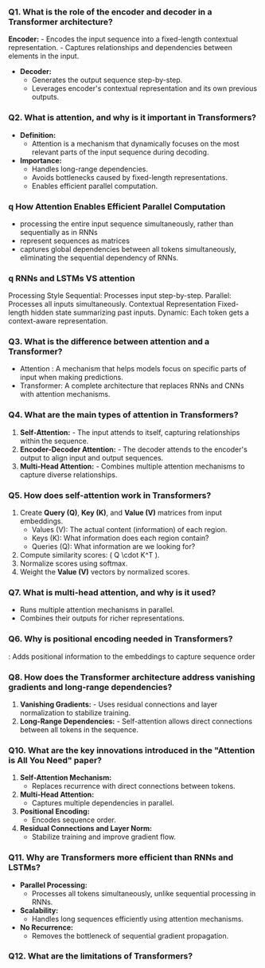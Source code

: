 ### Q1. What is the role of the encoder and decoder in a Transformer architecture?
**Encoder:**
    - Encodes the input sequence into a fixed-length contextual representation.
    - Captures relationships and dependencies between elements in the input.
- **Decoder:**
    - Generates the output sequence step-by-step.
    - Leverages encoder's contextual representation and its own previous outputs.


### Q2. What is attention, and why is it important in Transformers?
- **Definition:**
    - Attention is a mechanism that dynamically focuses on the most relevant parts of the input sequence during decoding.
- **Importance:**
    - Handles long-range dependencies.
    - Avoids bottlenecks caused by fixed-length representations.
    - Enables efficient parallel computation.
  
### q How Attention Enables Efficient Parallel Computation
- processing the entire input sequence simultaneously, rather than sequentially as in RNNs
-  represent sequences as matrices
- captures global dependencies between all tokens simultaneously, eliminating the sequential dependency of RNNs.

### q RNNs and LSTMs VS attention 
Processing Style	Sequential: Processes input step-by-step.	Parallel: Processes all inputs simultaneously.
Contextual Representation	Fixed-length hidden state summarizing past inputs.	Dynamic: Each token gets a context-aware representation.


### Q3. What is the difference between attention and a Transformer?
- Attention : A mechanism that helps models focus on specific parts of input when making predictions.
- Transformer: A complete architecture that replaces RNNs and CNNs with attention mechanisms.



### Q4. What are the main types of attention in Transformers?
1. **Self-Attention:** - The input attends to itself, capturing relationships within the sequence.
2. **Encoder-Decoder Attention:** - The decoder attends to the encoder's output to align input and output sequences.
3. **Multi-Head Attention:** - Combines multiple attention mechanisms to capture diverse relationships.


### Q5. How does self-attention work in Transformers?
1. Create **Query (Q)**, **Key (K)**, and **Value (V)** matrices from input embeddings.
   - Values (V): The actual content (information) of each region.
   - Keys (K): What information does each region contain?
   - Queries (Q): What information are we looking for?
2. Compute similarity scores: \( Q \cdot K^T \).
3. Normalize scores using softmax.
4. Weight the **Value (V)** vectors by normalized scores.

### Q7. What is multi-head attention, and why is it used?
-  Runs multiple attention mechanisms in parallel.
- Combines their outputs for richer representations.

### Q6. Why is positional encoding needed in Transformers?
: Adds positional information to the embeddings to capture sequence order






### Q8. How does the Transformer architecture address vanishing gradients and long-range dependencies?
1. **Vanishing Gradients:** - Uses residual connections and layer normalization to stabilize training.
2. **Long-Range Dependencies:** - Self-attention allows direct connections between all tokens in the sequence.



### Q10. What are the key innovations introduced in the "Attention is All You Need" paper?

1. **Self-Attention Mechanism:**
    - Replaces recurrence with direct connections between tokens.
2. **Multi-Head Attention:**
    - Captures multiple dependencies in parallel.
3. **Positional Encoding:**
    - Encodes sequence order.
4. **Residual Connections and Layer Norm:**
    - Stabilize training and improve gradient flow.




### Q11. Why are Transformers more efficient than RNNs and LSTMs?

- **Parallel Processing:**
    - Processes all tokens simultaneously, unlike sequential processing in RNNs.
- **Scalability:**
    - Handles long sequences efficiently using attention mechanisms.
- **No Recurrence:**
    - Removes the bottleneck of sequential gradient propagation.


### Q12. What are the limitations of Transformers?

























